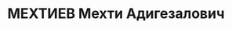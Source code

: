 ---
title: МЕХТИЕВ Мехти Адигезалович
description: "Род. 1895, азербайджанец. Член ВКП(б) с сентября 1918. Исключен 25.03.1937\
  \ из состава Пленума Нахобкома АКП(б) \"за антипартийное поведение, полную потерю\
  \ бдительности и за связь с враждебными, преступными элементами\". Исключен из партии\
  \ 26.07.1937 решением бюро Шаумяновского РК АКП(б) за КРТД и \"как враг народа\"\
  . Восст. посмертно 19.12.1957 решением бюро ЦК КП Азербайджана.\n Быв. секретарь\
  \ Нахичеванского обкома АКП(б). После снятия с должности и до ареста - дир. Пивоваренного\
  \ з-да в Баку. Прож.: Аз.ССР, г.Баку.\n Арестован в 1937\n Обвинение: ст.ст. 64,\
  \ 69, 70, 73 УК Аз.ССР - член а/с, повстанческо-террор. орг-ции буржуазных националистов\
  \ в Азербайджане, занимавшийся вредительской деятельностью.\n Приговор: ВК ВС СССР,\
  \ 13.10.1937 - ВМН с конфискацией имущества.\n Расстрелян 13.10.1937\n Реабилитирован\
  \ ВКВС СССР 12.07.1957 за отсутствием состава преступления.\n *Справка о смерти:\
  \ 09.10.1938 (без указания причины смерти).\n Источники: Сталинский список от 03.10.1937\
  \ (Аз.ССР, Кат.1)| Справка Шаумяновского РК АКП(б), февраль 1938| Личное дело №38319\
  \ (АПД УДПАР, ф.6, оп.9, д.348)| Определение ВКВС СССР 12.07.1957| Личное дело №36730\
  \ Эфендиева Б.И. (АПД УДПАР, ф.6, оп.9, д.550,лл.4-8)| Определение СКУД ВС Аз.ССР,\
  \ 25.09.1956 (упоминание)."
---